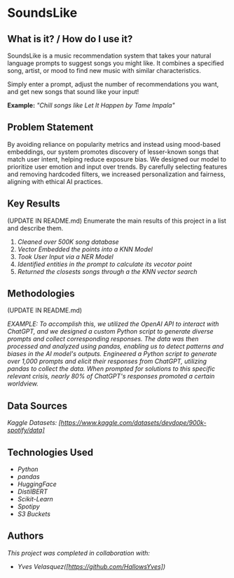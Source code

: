 # SoundsLike

## What is it? / How do I use it? 
SoundsLike is a music recommendation system that takes your natural language prompts to suggest songs you might like. It combines a specified song, artist, or mood to find new music with similar characteristics.

Simply enter a prompt, adjust the number of recommendations you want, and get new songs that sound like your input!

**Example:** *"Chill songs like Let It Happen by Tame Impala"* 


## Problem Statement <!--- do not change this line -->

By avoiding reliance on popularity metrics and instead using mood-based embeddings, our system promotes discovery of lesser-known songs that match user intent, helping reduce exposure bias. We designed our model to prioritize user emotion and input over trends. By carefully selecting features and removing hardcoded filters, we increased personalization and fairness, aligning with ethical AI practices.


## Key Results <!--- do not change this line -->

(UPDATE IN README.md)
Enumerate the main results of this project in a list and describe them.
1. *Cleaned over 500K song database*
2. *Vector Embedded the points into a KNN Model*
3. *Took User Input via a NER Model*
4. *Identified entities in the prompt to calculate its vecotor point*
5. *Returned the closests songs through a the KNN vector search*


## Methodologies <!--- do not change this line -->

(UPDATE IN README.md)

*EXAMPLE:*
*To accomplish this, we utilized the OpenAI API to interact with ChatGPT, and we designed a custom Python script to generate diverse prompts and collect corresponding responses. The data was then processed and analyzed using pandas, enabling us to detect patterns and biases in the AI model's outputs.*
*Engineered a Python script to generate over 1,000 prompts and elicit their responses from ChatGPT, utilizing pandas to collect the data. When prompted for solutions to this specific relevant crisis, nearly 80% of ChatGPT's responses promoted a certain worldview.*


## Data Sources <!--- do not change this line -->

*Kaggle Datasets: [https://www.kaggle.com/datasets/devdope/900k-spotify/data]*

## Technologies Used <!--- do not change this line -->

- *Python*
- *pandas*
- *HuggingFace*
- *DistilBERT*
- *Scikit-Learn*
- *Spotipy*
- *S3 Buckets*


## Authors <!--- do not change this line -->

*This project was completed in collaboration with:*
- *Yves Velasquez([https://github.com/HallowsYves])*
